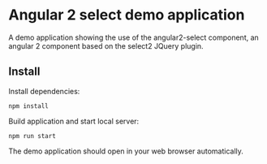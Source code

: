 # Angular 2 select demo application

A demo application showing the use of the angular2-select component, an angular
2 component based on the select2 JQuery plugin.

## Install

Install dependencies:

```
npm install
```

Build application and start local server:

```
npm run start
```

The demo application should open in your web browser automatically.
